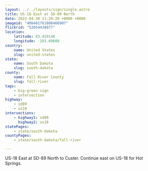```yaml
---
layout: ../../layouts/sign/single.astro
title: US-18 East at SD-89 North
date: 2022-04-30 11:29:20 +0000 +0000
imageid: "406401761008466907"
flickrid: "52054438977"
location:
    latitude: 43.429146
    longitude: -103.69609
country:
    name: United States
    slug: united-states
state:
    name: South Dakota
    slug: south-dakota
county:
    name: Fall River County
    slug: fall-river
tags:
    - big-green-sign
    - intersection
highway:
    - sd89
    - us18
intersections:
    - highway1: sd89
      highway2: us18
statePages:
    - state/south-dakota
countyPages:
    - state/south-dakota/fall-river

---
```

US-18 East at SD-89 North to Custer.  Continue east on US-18 for Hot Springs.